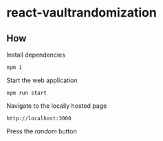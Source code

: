 # react-vaultrandomization

## How
Install dependencies
``` node
npm i
```
Start the web application
``` node  
npm run start
```
Navigate to the locally hosted page
```
http://localhost:3000
```
Press the *random* button
